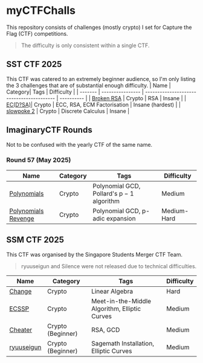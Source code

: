# myCTFChalls
This repository consists of challenges (mostly crypto) I set for Capture the Flag (CTF) competitions.
> The difficulty is only consistent within a single CTF.
## SST CTF 2025
This CTF was catered to an extremely beginner audience, so I'm only listing the 3 challenges that are of substantial enough difficulty.
| Name | Category| Tags  | Difficulty |
| ------- | ---------------- | ----------------------------------------- | ---------- |
| [Broken RSA](<SST CTF 2025/Broken RSA>) | Crypto  | RSA | Insane |
| [EC(D?SA)](<SST CTF 2025/ECDSA>)| Crypto  | ECC, RSA, ECM Factorisation | Insane (hardest) |
| [slowpoke 2](<SST CTF 2025/slowpoke 2>)  | Crypto  | Discrete Calculus | Insane |
## ImaginaryCTF Rounds
Not to be confused with the yearly CTF of the same name.
### Round 57 (May 2025)
| Name | Category| Tags  | Difficulty |
| ------- | ---------------- | ----------------------------------------- | ---------- |
| [Polynomials](<imaginaryCTF/Round 57/Polynomials>) | Crypto  | Polynomial GCD, Pollard's p − 1 algorithm | Medium |
| [Polynomials Revenge](<imaginaryCTF/Round 57/Polynomials Revenge>)| Crypto  | Polynomial GCD, p-adic expansion | Medium-Hard |
## SSM CTF 2025
This CTF was organised by the Singapore Students Merger CTF Team.
> ryuuseigun and Silence were not released due to technical difficulties.  

| Name | Category| Tags  | Difficulty |
| ------- | ---------------- | ----------------------------------------- | ---------- |
| [Change](<SSM CTF 2025/Crypto/Change>) | Crypto  | Linear Algebra | Hard |
| [ECSSP](<SSM CTF 2025/Crypto/ECSSP>)| Crypto  | Meet-in-the-Middle Algorithm, Elliptic Curves | Medium |
| [Cheater](<SSM CTF 2025/Beginner/Cheater>)| Crypto (Beginner) | RSA, GCD | Medium |
| [ryuuseigun](<SSM CTF 2025/Beginner/ryuuseigun>)  | Crypto (Beginner) | Sagemath Installation, Elliptic Curves | Medium |